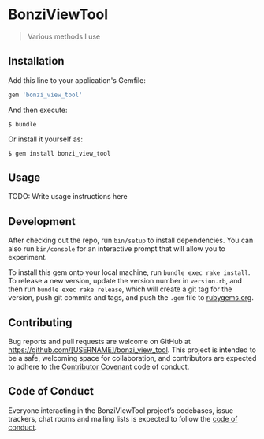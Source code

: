 # BonziViewTool

> Various methods I use

## Installation

Add this line to your application's Gemfile:

```ruby
gem 'bonzi_view_tool'
```

And then execute:

    $ bundle

Or install it yourself as:

    $ gem install bonzi_view_tool

## Usage

TODO: Write usage instructions here

## Development

After checking out the repo, run `bin/setup` to install dependencies. You can also run `bin/console` for an interactive prompt that will allow you to experiment.

To install this gem onto your local machine, run `bundle exec rake install`. To release a new version, update the version number in `version.rb`, and then run `bundle exec rake release`, which will create a git tag for the version, push git commits and tags, and push the `.gem` file to [rubygems.org](https://rubygems.org).

## Contributing

Bug reports and pull requests are welcome on GitHub at https://github.com/[USERNAME]/bonzi_view_tool. This project is intended to be a safe, welcoming space for collaboration, and contributors are expected to adhere to the [Contributor Covenant](http://contributor-covenant.org) code of conduct.

## Code of Conduct

Everyone interacting in the BonziViewTool project’s codebases, issue trackers, chat rooms and mailing lists is expected to follow the [code of conduct](https://github.com/[USERNAME]/bonzi_view_tool/blob/master/CODE_OF_CONDUCT.md).

